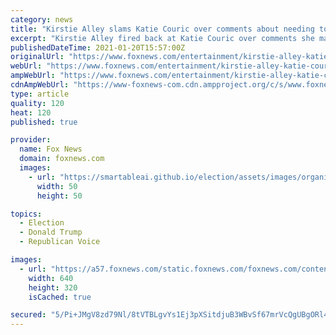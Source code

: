 ```yaml
---
category: news
title: "Kirstie Alley slams Katie Couric over comments about needing to 'deprogram' Donald Trump's supporters"
excerpt: "Kirstie Alley fired back at Katie Couric over comments she made on Bill Maher’s show about the need to “deprogram” Donald Trump's supporters."
publishedDateTime: 2021-01-20T15:57:00Z
originalUrl: "https://www.foxnews.com/entertainment/kirstie-alley-katie-couric-deprogram-donald-trump-supporters"
webUrl: "https://www.foxnews.com/entertainment/kirstie-alley-katie-couric-deprogram-donald-trump-supporters"
ampWebUrl: "https://www.foxnews.com/entertainment/kirstie-alley-katie-couric-deprogram-donald-trump-supporters.amp"
cdnAmpWebUrl: "https://www-foxnews-com.cdn.ampproject.org/c/s/www.foxnews.com/entertainment/kirstie-alley-katie-couric-deprogram-donald-trump-supporters.amp"
type: article
quality: 120
heat: 120
published: true

provider:
  name: Fox News
  domain: foxnews.com
  images:
    - url: "https://smartableai.github.io/election/assets/images/organizations/foxnews.com-50x50.jpg"
      width: 50
      height: 50

topics:
  - Election
  - Donald Trump
  - Republican Voice

images:
  - url: "https://a57.foxnews.com/static.foxnews.com/foxnews.com/content/uploads/2021/01/640/320/Alley-Couric-Getty-AP.jpg?ve=1&tl=1"
    width: 640
    height: 320
    isCached: true

secured: "5/Pi+JMgV8zd79Nl/8tVTBLgvYs1Ej3pXSitdjuB3WBvSf67mrVcQgUBgORl4vR/SzS3Z9zaAja3MrCmvuZvlNLn+Scrnqq7bZKcEoUzRVmkU2C4DSMZ5EFEPSDh9d2DR2o1KnNOl2JJOQNn2IJcAuL8MNz7ROGh3Lnuo+hrYTt257nJz4EfSazKolRqo0407LA46fzgUDqvx8BHcR6xXyM/vibioPjqlzlVRheoYn5rYl5mo6LH+jl7vObUyh/1w68wJxi2ezn2mMDzWpSXrrrWrqpc+zf8DLGIPoXH3/qavQAuR/GP+es64a7L5oflPUoDi1B8mN5g9PV1TNVqKkT4hcrDD8gk5ZEnFISHDy4=;u0E31VX/2ABx4bdw2yQdWA=="
---
```


